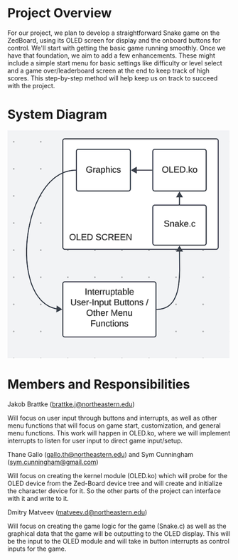 # Project Overview

For our project, we plan to develop a straightforward Snake game on the ZedBoard, using its OLED screen for display and the onboard buttons for control. We'll start with getting the basic game running smoothly. Once we have that foundation, we aim to add a few enhancements. These might include a simple start menu for basic settings like difficulty or level select and a game over/leaderboard screen at the end to keep track of high scores. This step-by-step method will help keep us on track to succeed with the project.

# System Diagram

![System Diagram](<System Diagram.png>)

# Members and Responsibilities

Jakob Brattke (brattke.j@northeastern.edu)

Will focus on user input through buttons and interrupts, as well as other menu functions that will focus on game start, customization, and general menu functions. This work will happen in OLED.ko, where we will implement interrupts to listen for user input to direct game input/setup.

Thane Gallo (gallo.th@northeastern.edu) and Sym Cunningham (sym.cunningham@gmail.com)

Will focus on creating the kernel module (OLED.ko) which will probe for the OLED device from the Zed-Board device tree and will create and initialize the character device for it. So the other parts of the project can interface with it and write to it.

Dmitry Matveev (matveev.d@northeastern.edu)

Will focus on creating the game logic for the game (Snake.c) as well as the graphical data that the game will be outputting to the OLED display. This will be the input to the OLED module and will take in button interrupts as control inputs for the game.
